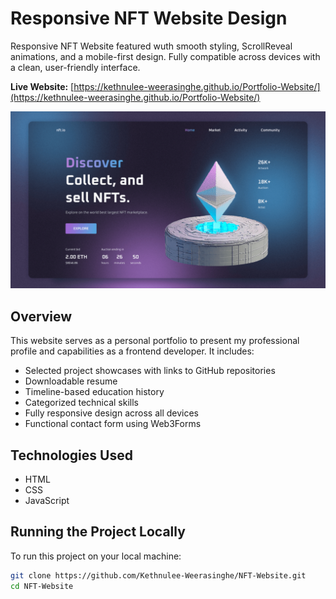 # Responsive NFT Website Design

Responsive NFT Website featured wuth smooth styling, ScrollReveal animations, and a mobile-first design. Fully compatible across devices with a clean, user-friendly interface.

**Live Website:** [https://kethnulee-weerasinghe.github.io/Portfolio-Website/](https://kethnulee-weerasinghe.github.io/Portfolio-Website/)

![Portfolio Website Screenshot](./preview.png)

## Overview

This website serves as a personal portfolio to present my professional profile and capabilities as a frontend developer. It includes:

- Selected project showcases with links to GitHub repositories
- Downloadable resume
- Timeline-based education history
- Categorized technical skills
- Fully responsive design across all devices
- Functional contact form using Web3Forms

## Technologies Used

- HTML
- CSS
- JavaScript

## Running the Project Locally

To run this project on your local machine:

```bash
git clone https://github.com/Kethnulee-Weerasinghe/NFT-Website.git
cd NFT-Website
